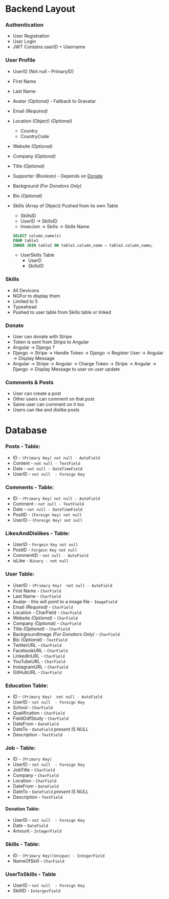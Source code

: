 # Backend Layout

### Authentication
* User Registration
* User Login
* JWT Contains userID + Username

### User Profile
* UserID (Not null - PrimaryID)
* First Name
* Last Name
* Avatar *(Optional)* - Fallback to Gravatar
* Email *(Required)*
* Location (Object) *(Optional)*
	* Country
	* CountryCode
* Website *(Optional)*
* Company  *(Optional)*
* Title *(Optional)*
* Supporter *(Boolean)* - Depends on [Donate](#donate)
* Background *(For Donators Only)* 
* Bio *(Optional)*
* Skills (Array of Object) Pushed from its own Table
  * SkillsID
  * UserID -> SkillsID
  * InnerJoin -> Skills -> Skills Name
  
  ```sql
  SELECT column_name(s)
  FROM table1
  INNER JOIN table2 ON table1.column_name = table2.column_name;
  
  ```
  * UserSkills Table
  	* UserD
	* SkillsID

### Skills
* All Devicons
* NGFor to display them
* Limited to 5
* Typeahead
* Pushed to user table from Skills table or linked

### Donate
* User can donate with Stripe
* Token is sent from Stripe to Angular
* Angular -> Django ?
* Django -> Stripe -> Handle Token -> Django -> Register User -> Angular -> Display Message
* Angular -> Stripe -> Angular -> Charge Token -> Stripe -> Angular -> Django -> Display Message to user on user update

### Comments & Posts
* User can create a post
* Other users can comment on that post
* Same user can comment on it too
* Users can like and dislike posts

# Database

### Posts - Table:
* ID - `(Primary Key) not null - AutoField`
* Content - `not null - TextField`
* Date - `not null - DateTimeField`
* UserID - `not null  - Foreign Key`

### Comments - Table:
* ID - `(Primary Key) not null - AutoField`
* Comment - `not null - TextField`
* Date - `not null - DateTimeField`
* PostID - `(Foreign key) not null`
* UserID - `(Foreign Key) not null`

### LikesAndDislikes  - Table:
* UserID - `Forgein Key not null`
* PostID - `Forgein Key not null`
* CommentID - `not null - AutoField`
* isLike - `Binary - not null`

### User Table:
* UserID - `(Primary Key)  not null - AutoField`
* First Name - `CharField`
* Last Name - `CharField`
* Avatar - this will point to a image file - `ImageField`
* Email *(Required)*  - `CharField`
* Location  - CharField - `CharField`
* Website *(Optional)*    - `CharField`
* Company  *(Optional)*  - `CharField`
* Title *(Optional)*   - `CharField`
* BackgroundImage *(For Donators Only)*    - `CharField`
* Bio *(Optional)* - `TextField`
* TwitterURL - `CharField`
* FacebookURL - `CharField`
* LinkedInURL - `CharField`
* YouTubeURL - `CharField`
* InstagramURL - `CharField`
* GitHubURL - `CharField`

### Education Table:
* ID - `(Primary Key)  not null - AutoField`
* UserID - `not null  - Foreign Key `
* School - `CharField`
* Qualification - `CharField`
* FieldOdfStudy - `CharField`
* DateFrom - `DateField`
* DateTo - `DateField` *present IS NULL*
* Description   - `TextField`

### Job - Table:
* ID - `(Primary Key)`
* UserID - `not null  - Foreign Key`
* JobTitle - `CharField`
* Company - `CharField`
* Location - `CharField`
* DateFrom - `DateField`
* DateTo - `DateField` *present IS NULL*
* Description - `TextField`

#### Donation Table:
* UserID - `not null  - Foreign Key `
* Date - `DateField`
* Amount - `IntegerField`

### Skills - Table:
* ID - `(Primary Key)(Unique) - IntegerField`
* NameOfSkill - `CharField` 

### UserToSkills - Table
* UserID - `not null  - Foreign Key `
* SkillID - `IntergerField`
